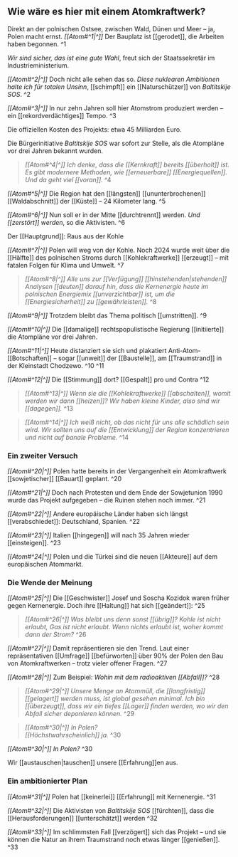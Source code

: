 ## Wie wäre es hier mit einem Atomkraftwerk?

Direkt an der polnischen Ostsee, zwischen Wald, Dünen und Meer – ja, Polen macht ernst. *[[Atom#^1|^]]* Der Bauplatz ist [[gerodet]], die Arbeiten haben begonnen. ^1

*Wir sind sicher, das ist eine gute Wahl*, freut sich der Staatssekretär im Industrieministerium.

*[[Atom#^2|^]]* Doch nicht alle sehen das so. *Diese nuklearen Ambitionen halte ich für totalen Unsinn*, [[schimpft]] ein [[Naturschützer]] von *Baltitskije SOS*. ^2

*[[Atom#^3|^]]* In nur zehn Jahren soll hier Atomstrom produziert werden – ein [[rekordverdächtiges]] Tempo. ^3

Die offiziellen Kosten des Projekts: etwa 45 Milliarden Euro. 

Die Bürgerinitiative *Baltitskije SOS* war sofort zur Stelle, als die Atompläne vor drei Jahren bekannt wurden.  

> *[[Atom#^4|^]]* *Ich denke, dass die [[Kernkraft]] bereits [[überholt]] ist. Es gibt modernere Methoden, wie [[erneuerbare]] [[Energiequellen]]. Und da geht viel [[voran]].* ^4


*[[Atom#^5|^]]* Die Region hat den [[längsten]] [[ununterbrochenen]] [[Waldabschnitt]] der [[Küste]] – 24 Kilometer lang. ^5

*[[Atom#^6|^]]* Nun soll er in der Mitte [[durchtrennt]] werden. *Und [[zerstört]] werden*, so die Aktivisten. ^6


Der [[Hauptgrund]]: Raus aus der Kohle

*[[Atom#^7|^]]* Polen will weg von der Kohle. Noch 2024 wurde weit über die [[Hälfte]] des polnischen Stroms durch [[Kohlekraftwerke]] [[erzeugt]] – mit fatalen Folgen für Klima und Umwelt. ^7


> *[[Atom#^8|^]]* *Alle uns zur [[Verfügung]] [[hinstehenden|stehenden]] Analysen [[deuten]] darauf hin, dass die Kernenergie heute im polnischen Energiemix [[unverzichtbar]] ist, um die [[Energiesicherheit]] zu [[gewährleisten]].* ^8


*[[Atom#^9|^]]* Trotzdem bleibt das Thema politisch [[umstritten]]. ^9

*[[Atom#^10|^]]* Die [[damalige]] rechtspopulistische Regierung [[initiierte]] die Atompläne vor drei Jahren. 

*[[Atom#^11|^]]* Heute distanziert sie sich und plakatiert Anti-Atom-[[Botschaften]] – sogar [[unweit]] der [[Baustelle]], am [[Traumstrand]] in der Kleinstadt Chodzewo. ^10 ^11

*[[Atom#^12|^]]* Die [[Stimmung]] dort? [[Gespalt]] pro und Contra ^12

> *[[Atom#^13|^]]* *Wenn sie die [[Kohlekraftwerke]] [[abschalten]], womit werden wir dann [[heizen]]? 
> Wir haben kleine Kinder, also sind wir [[dagegen]].* ^13


> *[[Atom#^14|^]]* *Ich weiß nicht, ob das nicht für uns alle schädlich sein wird. Wir sollten uns auf die [[Entwicklung]] der Region konzentrieren und nicht auf banale Probleme.* ^14

### Ein zweiter Versuch

*[[Atom#^20|^]]* Polen hatte bereits in der Vergangenheit ein Atomkraftwerk [[sowjetischer]] [[Bauart]] geplant. ^20

*[[Atom#^21|^]]* Doch nach Protesten und dem Ende der Sowjetunion 1990 wurde das Projekt aufgegeben – die Ruinen stehen noch immer. ^21


*[[Atom#^22|^]]* Andere europäische Länder haben sich längst [[verabschiedet]]: Deutschland, Spanien. ^22

*[[Atom#^23|^]]* Italien [[hingegen]] will nach 35 Jahren wieder [[einsteigen]]. ^23

*[[Atom#^24|^]]* Polen und die Türkei sind die neuen [[Akteure]] auf dem europäischen Atommarkt.

### Die Wende der Meinung

*[[Atom#^25|^]]* Die [[Geschwister]] Josef und Soscha Kozidok waren früher gegen Kernenergie. Doch ihre [[Haltung]] hat sich [[geändert]]: ^25


> **[[Atom#^26|^]]* Was bleibt uns denn sonst [[übrig]]? Kohle ist nicht erlaubt, Gas ist nicht erlaubt.
> Wenn nichts erlaubt ist, woher kommt dann der Strom?* ^26


*[[Atom#^27|^]]* Damit repräsentieren sie den Trend. Laut einer repräsentativen [[Umfrage]] [[befürworten]] über 90% der Polen den Bau von Atomkraftwerken – trotz vieler offener Fragen. ^27


*[[Atom#^28|^]]* Zum Beispiel: *Wohin mit dem radioaktiven [[Abfall]]?* ^28


> *[[Atom#^29|^]]* *Unsere Menge an Atommüll, die [[langfristig]] [[gelagert]] werden muss, ist global gesehen minimal. Ich bin [[überzeugt]], dass wir ein tiefes [[Lager]] finden werden, wo wir den Abfall sicher deponieren können.* ^29
 

> *[[Atom#^30|^]]* *In Polen?*  
> *[[Höchstwahrscheinlich]] ja.* ^30
 

*[[Atom#^30|^]]* *In Polen?*  ^30

Wir [[austauschen|tauschen]] unsere [[Erfahrung]]en aus.


### Ein ambitionierter Plan

*[[Atom#^31|^]]* Polen hat [[keinerlei]] [[Erfahrung]] mit Kernenergie. ^31

*[[Atom#^32|^]]* Die Aktivisten von *Baltitskije SOS* [[fürchten]], dass die [[Herausforderungen]] [[unterschätzt]] werden ^32

*[[Atom#^33|^]]* Im schlimmsten Fall [[verzögert]] sich das Projekt – und sie können die Natur an ihrem Traumstrand noch etwas länger [[genießen]]. ^33
